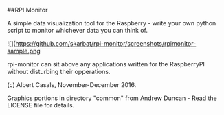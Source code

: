 ##RPI Monitor

A simple data visualization tool for the Raspberry - write your own python script to monitor whichever data you can think of.

![](https://github.com/skarbat/rpi-monitor/screenshots/rpimonitor-sample.png

rpi-monitor can sit above any applications written for the RaspberryPI without disturbing their opperations.

(c) Albert Casals, November-December 2016.

Graphics portions in directory "common" from Andrew Duncan - Read the LICENSE file for details.
